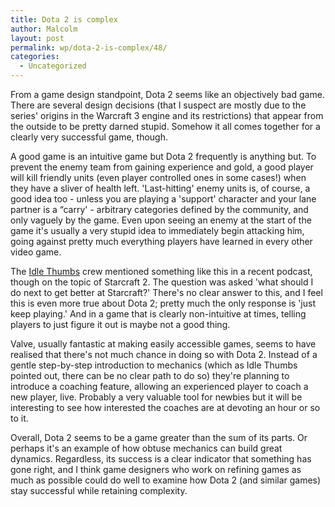 ```yaml
---
title: Dota 2 is complex
author: Malcolm
layout: post
permalink: wp/dota-2-is-complex/48/
categories:
  - Uncategorized
---
```

From a game design standpoint, Dota 2 seems like an objectively bad game. There are several design decisions (that I suspect are mostly due to the series' origins in the Warcraft 3 engine and its restrictions) that appear from the outside to be pretty darned stupid. Somehow it all comes together for a clearly very successful game, though.

A good game is an intuitive game but Dota 2 frequently is anything but. To prevent the enemy team from gaining experience and gold, a good player will kill friendly units (even player controlled ones in some cases!) when they have a sliver of health left. 'Last-hitting' enemy units is, of course, a good idea too - unless you are playing a 'support' character and your lane partner is a &#8220;carry' - arbitrary categories defined by the community, and only vaguely by the game. Even upon seeing an enemy at the start of the game it's usually a very stupid idea to immediately begin attacking him, going against pretty much everything players have learned in every other video game.

The [Idle Thumbs][1] crew mentioned something like this in a recent podcast, though on the topic of Starcraft 2. The question was asked 'what should I do next to get better at Starcraft?' There's no clear answer to this, and I feel this is even more true about Dota 2; pretty much the only response is 'just keep playing.' And in a game that is clearly non-intuitive at times, telling players to just figure it out is maybe not a good thing.

Valve, usually fantastic at making easily accessible games, seems to have realised that there's not much chance in doing so with Dota 2. Instead of a gentle step-by-step introduction to mechanics (which as Idle Thumbs pointed out, there can be no clear path to do so) they're planning to introduce a coaching feature, allowing an experienced player to coach a new player, live. Probably a very valuable tool for newbies but it will be interesting to see how interested the coaches are at devoting an hour or so to it.

Overall, Dota 2 seems to be a game greater than the sum of its parts. Or perhaps it's an example of how obtuse mechanics can build great dynamics. Regardless, its success is a clear indicator that something has gone right, and I think game designers who work on refining games as much as possible could do well to examine how Dota 2 (and similar games) stay successful while retaining complexity.

 [1]: http://www.idlethumbs.net/